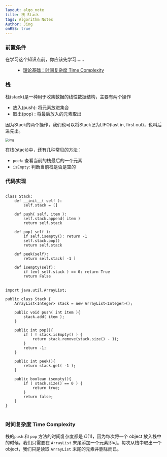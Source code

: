 ```yaml
---
layout: algo_note
title: 栈 Stack
tags: Algorithm Notes
Author: Jing
onRSS: true
---
```


### 前置条件

在学习这个知识点前，你应该先学习……

<ul class="time-vertical" style="margin-left: 32px;">
    <li><online></online><a href="{{ site.baseurl }}/2021/03/02/Time-Complexity.html">理论基础：时间复杂度 Time Complexity</a></li>
</ul>

### 栈

栈(stack)是一种用于收集数据的线性数据结构，主要有两个操作

- 放入(push): 将元素放进集合
- 取出(pop) : 将最后放入的元素取出

因为Stack的两个操作，我们也可以将Stack记为LIFO(last in, first out)，也叫后进先出。

<img src="https://markdown-img-1304853431.file.myqcloud.com/mark-markdown-imagebed-master/20210415144351.png" alt="img" style="zoom: 67%;" />

在栈(stack)中，还有几种常见的方法：

- `peek`: 查看当前的栈最后的一个元素
- `isEmpty`: 判断当前栈是否是空的 

### 代码实现

<pre>
<code class="python">
class Stack:
    def __init__( self ):
        self.stack = []

    def push( self, item ):
        self.stack.append( item )
        return self.stack

    def pop( self ):
        if self.isempty(): return -1
        self.stack.pop()
        return self.stack

    def peek(self):
        return self.stack[ -1 ]

    def isempty(self):
        if len( self.stack ) == 0: return True
        return False
</code>
<code class="java">
import java.util.ArrayList;

public class Stack {
    ArrayList&lt;Integer&gt; stack = new ArrayList&lt;Integer&gt;();

    public void push( int item ){
        stack.add( item );
    }

    public int pop(){
        if ( ! stack.isEmpty() ) {
            return stack.remove(stack.size() - 1);
        }
        return -1;
    }

    public int peek(){
        return stack.get( -1 );
    }

    public boolean isempty(){
        if ( stack.size() == 0 ) {
            return true;
        }
        return false;
    }
}
</code>
</pre>

### 时间复杂度 Time Complexity

栈的`push` 和 `pop` 方法的时间复杂度都是 $O(1)$，因为每次将一个 object 放入栈中的时候，我们只需要在 `ArrayList` 末尾添加一个元素即可。每次从栈中取出一个 object，我们只是读取 `ArrayList` 末尾的元素并删除而已。
